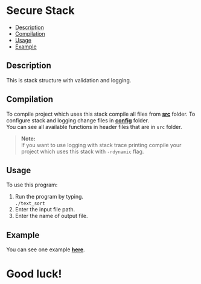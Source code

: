 # Secure Stack

* [Description](#Description)   
* [Compilation](#Compilation)    
* [Usage](#Usage)    
* [Example](#Example)   


## Description

This is stack structure with validation and logging.



## Compilation

To compile project which uses this stack compile all files from 
 **[src](example/ "Example")** folder. 
To configure stack and logging change files in 
**[config](example/ "Example")** folder.    
You can see all available functions in header files that are in `src` folder.

> __Note:__  
> If you want to use logging with stack trace printing compile your project which uses 
  this stack with `-rdynamic` flag.



## Usage

To use this program: 
1. Run the program by typing.   
`./text_sort`   
2. Enter the input file path. 
3. Enter the name of output file.



## Example

You can see one example **[here](example/ "Example")**.




# Good luck!
